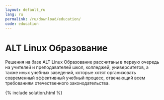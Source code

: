```yaml
---
layout: default_ru
lang: ru
permalink: /ru/download/education/
code: education
---
```


# ALT Linux Образование

Решения на базе ALT Linux Образование рассчитаны в первую очередь на
учителей и преподавателей школ, колледжей, университетов, а также иных
учебных заведений, которые хотят организовать современный эффективный
учебный процесс, отвечающий всем требованиям отечественного
законодательства.

{% include solution.html %}
